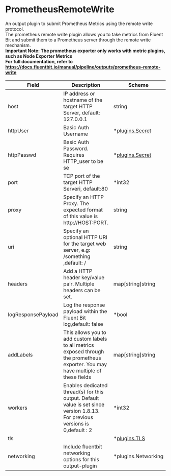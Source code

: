 # PrometheusRemoteWrite

An output plugin to submit Prometheus Metrics using the remote write protocol. <br /> The prometheus remote write plugin allows you to take metrics from Fluent Bit and submit them to a Prometheus server through the remote write mechanism. <br /> **Important Note: The prometheus exporter only works with metric plugins, such as Node Exporter Metrics** <br /> **For full documentation, refer to https://docs.fluentbit.io/manual/pipeline/outputs/prometheus-remote-write**


| Field | Description | Scheme |
| ----- | ----------- | ------ |
| host | IP address or hostname of the target HTTP Server, default: 127.0.0.1 | string |
| httpUser | Basic Auth Username | *[plugins.Secret](../secret.md) |
| httpPasswd | Basic Auth Password. Requires HTTP_user to be se | *[plugins.Secret](../secret.md) |
| port | TCP port of the target HTTP Serveri, default:80 | *int32 |
| proxy | Specify an HTTP Proxy. The expected format of this value is http://HOST:PORT. | string |
| uri | Specify an optional HTTP URI for the target web server, e.g: /something ,default: / | string |
| headers | Add a HTTP header key/value pair. Multiple headers can be set. | map[string]string |
| logResponsePayload | Log the response payload within the Fluent Bit log,default: false | *bool |
| addLabels | This allows you to add custom labels to all metrics exposed through the prometheus exporter. You may have multiple of these fields | map[string]string |
| workers | Enables dedicated thread(s) for this output. Default value is set since version 1.8.13. For previous versions is 0,default : 2 | *int32 |
| tls |  | *[plugins.TLS](../tls.md) |
| networking | Include fluentbit networking options for this output-plugin | *plugins.Networking |
